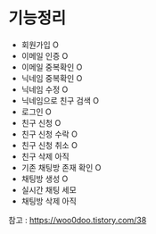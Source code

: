 # 기능정리
- 회원가입 O
- 이메일 인증 O
- 이메일 중복확인 O
- 닉네임 중복확인 O
- 닉네임 수정 O
- 닉네임으로 친구 검색 O
- 로그인 O
- 친구 신청 O
- 친구 신청 수락 O
- 친구 신청 취소 O
- 친구 삭제 아직
- 기존 채팅방 존재 확인 O
- 채팅방 생성 O
- 실시간 채팅 세모
- 채팅방 삭제 아직

참고 : 
https://woo0doo.tistory.com/38